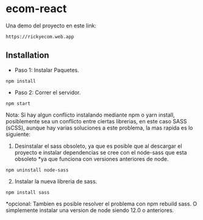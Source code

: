 # ecom-react
Una demo del proyecto en este link:

```
https://rickyecom.web.app

```

## Installation

 - Paso 1: Instalar Paquetes.
```
npm install
```
 - Paso 2: Correr el servidor.


```
npm start

```

Nota: Si hay algun conflicto instalando mediante npm o yarn install, posiblemente sea un conflicto entre
ciertas librerias, en este caso SASS (sCSS), aunque hay varias soluciones a este problema, la mas rapida es lo siguiente:

1. Desinstalar el sass obsoleto, ya que es posible que al descargar el proyecto e instalar dependencias se cree con el node-sass que esta obsoleto *ya que funciona con versiones anteriores de node.
```
npm uninstall node-sass

```

2. Instalar la nueva libreria de sass.

```
npm install sass

```

*opcional: Tambien es posible resolver el problema con npm rebuild sass. O simplemente instalar una version de node siendo 12.0 o anteriores.

